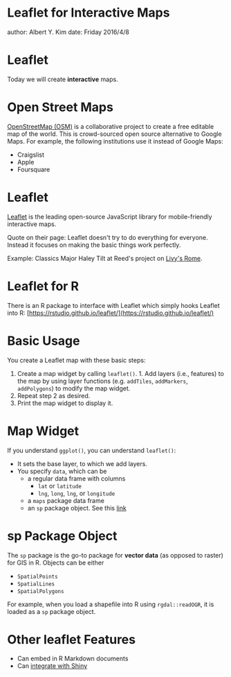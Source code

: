 Leaflet for Interactive Maps
========================================================
author: Albert Y. Kim
date: Friday 2016/4/8







Leaflet
========================================================

Today we will create **interactive** maps.





Open Street Maps
========================================================

[OpenStreetMap (OSM)](https://www.openstreetmap.org/#map=5/51.500/-0.100) is a
collaborative project to create a free editable map of the world. This is
crowd-sourced open source alternative to Google Maps. For example, the following
institutions use it instead of Google Maps:

* Craigslist
* Apple
* Foursquare





Leaflet
========================================================

[Leaflet](http://leafletjs.com/) is the leading open-source JavaScript library
for mobile-friendly interactive maps.

Quote on their page: Leaflet doesn't try to do everything for everyone. Instead
it focuses on making the basic things work perfectly.

Example: Classics Major Haley Tilt at Reed's project on [Livy's
Rome](http://livy.sds.reed.edu/map).





Leaflet for R
========================================================

There is an R package to interface with Leaflet which simply hooks Leaflet into
R: [https://rstudio.github.io/leaflet/](https://rstudio.github.io/leaflet/)





Basic Usage
========================================================

You create a Leaflet map with these basic steps:

1. Create a map widget by calling `leaflet()`. 1. Add layers (i.e., features) to
the map by using layer functions (e.g. `addTiles`, `addMarkers`, `addPolygons`)
to modify the map widget.
1. Repeat step 2 as desired.
1. Print the map widget to display it.





Map Widget
========================================================

If you understand `ggplot()`, you can understand `leaflet()`:

* It sets the base layer, to which we add layers.
* You specify `data`, which can be
    + a regular data frame with columns
        + `lat` or `latitude`
        + `lng`, `long`, `lng`, or `longitude`
    + a `maps` package data frame
    + an `sp` package object. See this [link](https://rstudio.github.io/leaflet/shapes.html)





sp Package Object
========================================================

The `sp` package is the go-to package for **vector data** (as opposed to raster)
for GIS in R.  Objects can be either

* `SpatialPoints`
* `SpatialLines`
* `SpatialPolygons`

For example, when you load a shapefile into R using `rgdal::readOGR`, it is loaded
as a `sp` package object.





Other leaflet Features
========================================================

* Can embed in R Markdown documents
* Can [integrate with Shiny](https://rstudio.github.io/leaflet/shiny.html)





